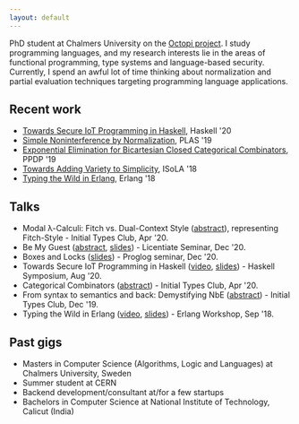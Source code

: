 ```yaml
---
layout: default
---
```


PhD student at Chalmers University on the [Octopi project](https://octopi.chalmers.se/). I study programming languages, and my research interests lie in the areas of functional programming, type systems and language-based security. Currently, I spend an awful lot of time thinking about normalization and partial evaluation techniques targeting programming language applications.

## Recent work

* [Towards Secure IoT Programming in Haskell](haski.pdf), Haskell '20
* [Simple Noninterference by Normalization](nibnbe.pdf), PLAS '19
* [Exponential Elimination for Bicartesian Closed Categorical Combinators](expelim.pdf), PPDP '19
* [Towards Adding Variety to Simplicity](variety.pdf), ISoLA '18
* [Typing the Wild in Erlang](ew18.pdf), Erlang '18

## Talks 

* Modal λ-Calculi: Fitch vs. Dual-Context Style ([abstract](https://github.com/InitialTypes/Club/wiki/Abstracts.2020.Modal)), representing Fitch-Style - Initial Types Club, Apr '20.
* Be My Guest ([abstract](https://research.chalmers.se/publication/520510), [slides](lic-slides.pdf)) - Licentiate Seminar, Dec '20.
* Boxes and Locks ([slides](bnl-proglog-slides.pdf)) - Proglog seminar, Dec '20.
* Towards Secure IoT Programming in Haskell ([video](https://www.youtube.com/watch?v=FqnScw9U7gA), [slides](haski-slides.pdf)) - Haskell Symposium, Aug '20.
* Categorical Combinators ([abstract](https://github.com/InitialTypes/Club/wiki/Abstracts.2019.Cat.Combinators)) - Initial Types Club, Apr '20.
* From syntax to semantics and back: Demystifying NbE ([abstract](https://github.com/InitialTypes/Club/wiki/Abstracts.2019.DemystifyingNbE)) - Initial Types Club, Dec '19.
* Typing the Wild in Erlang ([video](https://www.youtube.com/watch?v=GjVDTHlD4nM), [slides](ew18-slides.pdf)) - Erlang Workshop, Sep '18.


## Past gigs
* Masters in Computer Science (Algorithms, Logic and Languages) at Chalmers University, Sweden
* Summer student at CERN
* Backend development/consultant at/for a few startups
* Bachelors in Computer Science at National Institute of Technology, Calicut (India)
